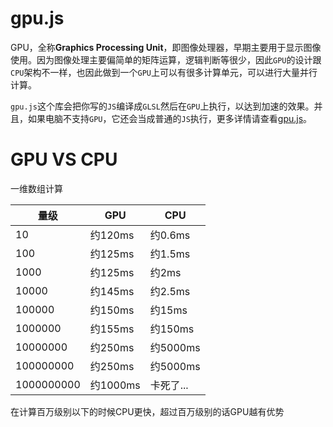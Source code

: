# gpu.js

GPU，全称**Graphics Processing Unit**，即图像处理器，早期主要用于显示图像使用。因为图像处理主要偏简单的矩阵运算，逻辑判断等很少，因此`GPU`的设计跟`CPU`架构不一样，也因此做到一个`GPU`上可以有很多计算单元，可以进行大量并行计算。

`gpu.js`这个库会把你写的`JS`编译成`GLSL`然后在`GPU`上执行，以达到加速的效果。并且，如果电脑不支持`GPU`，它还会当成普通的`JS`执行，更多详情请查看[gpu.js](https://github.com/gpujs/gpu.js)。

# GPU VS CPU

一维数组计算

|量级|GPU|CPU|
|-|-|-|
|10|约120ms|约0.6ms|
|100|约125ms|约1.5ms|
|1000|约125ms|约2ms|
|10000|约145ms|约2.5ms|
|100000|约150ms|约15ms|
|1000000|约155ms|约150ms|
|10000000|约250ms|约5000ms|
|100000000|约250ms|约5000ms|
|1000000000|约1000ms|卡死了...|

在计算百万级别以下的时候CPU更快，超过百万级别的话GPU越有优势
